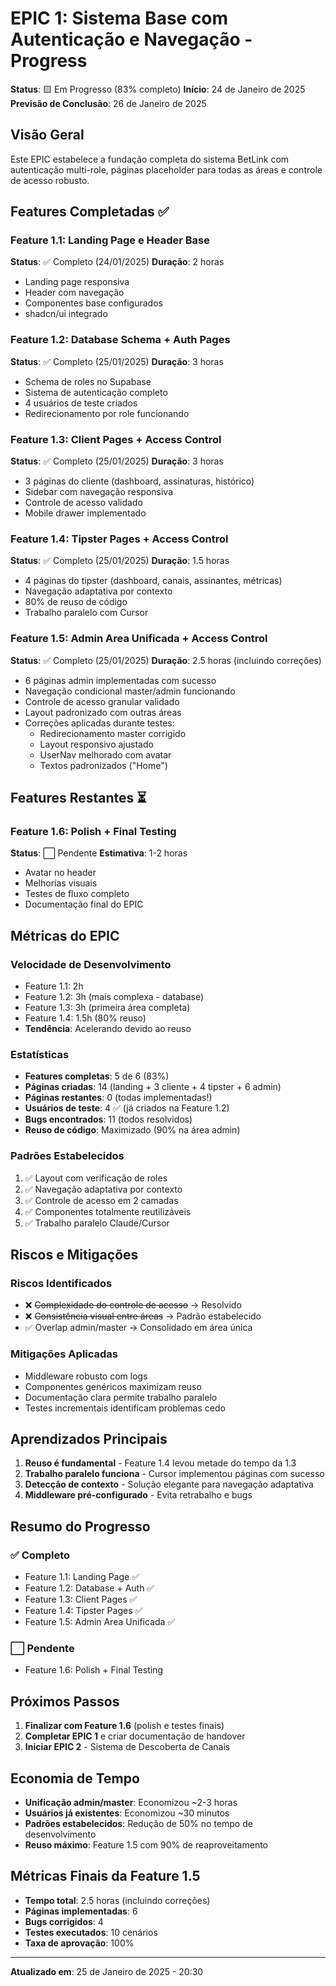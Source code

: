 # EPIC 1: Sistema Base com Autenticação e Navegação - Progress

**Status**: 🟨 Em Progresso (83% completo)
**Início**: 24 de Janeiro de 2025
**Previsão de Conclusão**: 26 de Janeiro de 2025

## Visão Geral

Este EPIC estabelece a fundação completa do sistema BetLink com autenticação multi-role, páginas placeholder para todas as áreas e controle de acesso robusto.

## Features Completadas ✅

### Feature 1.1: Landing Page e Header Base
**Status**: ✅ Completo (24/01/2025)
**Duração**: 2 horas
- Landing page responsiva
- Header com navegação
- Componentes base configurados
- shadcn/ui integrado

### Feature 1.2: Database Schema + Auth Pages
**Status**: ✅ Completo (25/01/2025)
**Duração**: 3 horas
- Schema de roles no Supabase
- Sistema de autenticação completo
- 4 usuários de teste criados
- Redirecionamento por role funcionando

### Feature 1.3: Client Pages + Access Control
**Status**: ✅ Completo (25/01/2025)
**Duração**: 3 horas
- 3 páginas do cliente (dashboard, assinaturas, histórico)
- Sidebar com navegação responsiva
- Controle de acesso validado
- Mobile drawer implementado

### Feature 1.4: Tipster Pages + Access Control
**Status**: ✅ Completo (25/01/2025)
**Duração**: 1.5 horas
- 4 páginas do tipster (dashboard, canais, assinantes, métricas)
- Navegação adaptativa por contexto
- 80% de reuso de código
- Trabalho paralelo com Cursor

### Feature 1.5: Admin Area Unificada + Access Control
**Status**: ✅ Completo (25/01/2025)
**Duração**: 2.5 horas (incluindo correções)
- 6 páginas admin implementadas com sucesso
- Navegação condicional master/admin funcionando
- Controle de acesso granular validado
- Layout padronizado com outras áreas
- Correções aplicadas durante testes:
  - Redirecionamento master corrigido
  - Layout responsivo ajustado
  - UserNav melhorado com avatar
  - Textos padronizados ("Home")

## Features Restantes ⏳

### Feature 1.6: Polish + Final Testing
**Status**: ⬜ Pendente
**Estimativa**: 1-2 horas
- Avatar no header
- Melhorias visuais
- Testes de fluxo completo
- Documentação final do EPIC

## Métricas do EPIC

### Velocidade de Desenvolvimento
- Feature 1.1: 2h
- Feature 1.2: 3h (mais complexa - database)
- Feature 1.3: 3h (primeira área completa)
- Feature 1.4: 1.5h (80% reuso)
- **Tendência**: Acelerando devido ao reuso

### Estatísticas
- **Features completas**: 5 de 6 (83%)
- **Páginas criadas**: 14 (landing + 3 cliente + 4 tipster + 6 admin)
- **Páginas restantes**: 0 (todas implementadas!)
- **Usuários de teste**: 4 ✅ (já criados na Feature 1.2)
- **Bugs encontrados**: 11 (todos resolvidos)
- **Reuso de código**: Maximizado (90% na área admin)

### Padrões Estabelecidos
1. ✅ Layout com verificação de roles
2. ✅ Navegação adaptativa por contexto
3. ✅ Controle de acesso em 2 camadas
4. ✅ Componentes totalmente reutilizáveis
5. ✅ Trabalho paralelo Claude/Cursor

## Riscos e Mitigações

### Riscos Identificados
- ❌ ~~Complexidade do controle de acesso~~ → Resolvido
- ❌ ~~Consistência visual entre áreas~~ → Padrão estabelecido
- ✅ Overlap admin/master → Consolidado em área única

### Mitigações Aplicadas
- Middleware robusto com logs
- Componentes genéricos maximizam reuso
- Documentação clara permite trabalho paralelo
- Testes incrementais identificam problemas cedo

## Aprendizados Principais

1. **Reuso é fundamental** - Feature 1.4 levou metade do tempo da 1.3
2. **Trabalho paralelo funciona** - Cursor implementou páginas com sucesso
3. **Detecção de contexto** - Solução elegante para navegação adaptativa
4. **Middleware pré-configurado** - Evita retrabalho e bugs

## Resumo do Progresso

### ✅ Completo
- Feature 1.1: Landing Page ✅
- Feature 1.2: Database + Auth ✅  
- Feature 1.3: Client Pages ✅
- Feature 1.4: Tipster Pages ✅
- Feature 1.5: Admin Area Unificada ✅

### ⬜ Pendente
- Feature 1.6: Polish + Final Testing

## Próximos Passos

1. **Finalizar com Feature 1.6** (polish e testes finais)
2. **Completar EPIC 1** e criar documentação de handover
3. **Iniciar EPIC 2** - Sistema de Descoberta de Canais

## Economia de Tempo

- **Unificação admin/master**: Economizou ~2-3 horas
- **Usuários já existentes**: Economizou ~30 minutos
- **Padrões estabelecidos**: Redução de 50% no tempo de desenvolvimento
- **Reuso máximo**: Feature 1.5 com 90% de reaproveitamento

## Métricas Finais da Feature 1.5

- **Tempo total**: 2.5 horas (incluindo correções)
- **Páginas implementadas**: 6
- **Bugs corrigidos**: 4
- **Testes executados**: 10 cenários
- **Taxa de aprovação**: 100%

---

**Atualizado em**: 25 de Janeiro de 2025 - 20:30